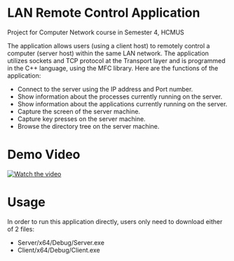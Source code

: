 # LAN Remote Control Application
Project for Computer Network course in Semester 4, HCMUS

The application allows users (using a client host) to remotely control a computer (server host) within the same LAN network. The application utilizes sockets and TCP protocol at the Transport layer and is programmed in the C++ language, using the MFC library. Here are the functions of the application:
- Connect to the server using the IP address and Port number.
- Show information about the processes currently running on the server.
- Show information about the applications currently running on the server.
- Capture the screen of the server machine.
- Capture key presses on the server machine.
- Browse the directory tree on the server machine.

# Demo Video
[![Watch the video](https://img.youtube.com/vi/bAyCufM2_0o/maxresdefault.jpg)](https://youtu.be/bAyCufM2_0o)

# Usage
In order to run this application directly, users only need to download either of 2 files:
- Server/x64/Debug/Server.exe
- Client/x64/Debug/Client.exe

